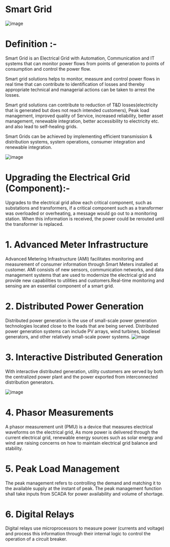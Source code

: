 # Smart Grid
![image](https://user-images.githubusercontent.com/66677660/160844402-28746ce6-0065-4c2c-86a2-1dfd6eb24ed7.png)

# Definition :-

Smart Grid is an Electrical Grid with Automation, Communication and IT systems that can monitor power flows from points of generation to points of consumption and control the power flow.

Smart grid solutions helps to monitor, measure and control power flows in real time that can contribute to identification of losses and thereby appropriate technical and managerial actions can be taken to arrest the losses.

Smart grid solutions can contribute to reduction of T&D losses(electricity that is generated but does not reach intended customers), Peak load management, improved quality of Service, increased reliability, better asset management, renewable integration, better accessibility to electricity etc. and also lead to self-healing grids.

Smart Grids can be achieved by implementing efficient transmission & distribution systems, system operations, consumer integration and renewable integration.

![image](https://user-images.githubusercontent.com/66677660/160844880-c139b9fe-67e4-4128-996d-37192730966c.png)

# Upgrading the Electrical Grid (Component):-

Upgrades to the electrical grid allow each critical component, such as substations and transformers, if a critical component such as a transformer was overloaded or overheating, a message would go out to a monitoring station. When this information is received, the power could be rerouted until the transformer is replaced.

# 1. Advanced Meter Infrastructure
Advanced Metering Infrastructure (AMI) facilitates monitoring and measurement of consumer information through Smart Meters installed at customer. AMI consists of new sensors, communication networks, and data management systems that are used to modernize the electrical grid and provide new capabilities to utilities and customers.Real-time monitoring and sensing are an essential component of a smart grid.

# 2. Distributed Power Generation
Distributed power generation is the use of small-scale power generation technologies located close to the loads that are being served. Distributed power generation systems can include PV arrays, wind turbines, biodiesel generators, and other relatively small-scale power systems. 
![image](https://user-images.githubusercontent.com/66677660/160866112-74cd7148-820a-4f75-aca5-f0314f168197.png)

# 3. Interactive Distributed Generation
With interactive distributed generation, utility customers are served by both the centralized power plant and the power exported from interconnected distribution generators.

![image](https://user-images.githubusercontent.com/66677660/160868482-6803edfa-d3ed-47dd-a748-45a541693bb0.png)

# 4. Phasor Measurements
A phasor measurement unit (PMU) is a device that measures electrical waveforms on the electrical grid, As more power is delivered through the current electrical grid, renewable energy sources such as solar energy and wind are raising concerns on how to maintain electrical grid balance and stability.

# 5. Peak Load Management
The peak management refers to controlling the demand and matching it to the available supply at the instant of peak. The peak management function shall take inputs from SCADA for power availability and volume of shortage.

# 6. Digital Relays
Digital relays use microprocessors to measure power (currents and voltage) and process this information through their internal logic to control the operation of a circuit breaker.



